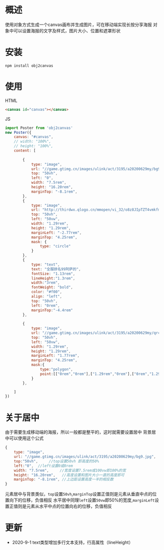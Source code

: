 # 概述
使用对象方式生成一个canvas画布并生成图片，可在移动端实现长按分享海报
对象中可以设置海报的文字及样式，图片大小、位置和遮罩形状

# 安装
```
npm install obj2canvas
```

# 使用
HTML
```html
<canvas id="canvas"></canvas>
```
JS
```javascript
import Poster from 'obj2canvas'
new Poster({
    canvas: "#canvas",
    // width: "100%",
    // height: "100%",
    content: [
        
        {
            type: "image",
            url: "//game.gtimg.cn/images/ulink/act/3195/a20200629my/bg9.jpg",
            top: "50vh",
            left: "0",
            width: "7.5rem",
            height: "16.20rem",
            marginTop: "-8.1rem",
        },
        {
            type: "image",
            url: "http://thirdwx.qlogo.cn/mmopen/vi_32/o8z8JIpTZT4vmkfm6Olfq2VwAE2ibH7YU4G3P8iaPI26u9HQlFDwux7LSpHQ4yBRAB6JLt0VIZG07YScyYvkWGxA/132",
            top: "50vh",
            left: "50vw",
            width: "1.29rem",
            height: "1.29rem",
            marginLeft: "-2.77rem",
            marginTop: "4.25rem",
            mask: {
                type: "circle"
            }
        },
        {
            type: "text",
            text: "全服排名99阿萨的",
            fontSize: "1.13rem",
            lineHeight:"1.3rem",
            width:"3rem",
            fontWeight: "bold",
            color: "#f00",
            align: "left",
            top: "50vh",
            left: "0rem",
            marginTop:"-4.4rem"
        },
        
        {
            type: "image",
            url: "//game.gtimg.cn/images/ulink/act/3195/a20200629my/qrcode.png",
            top: "50vh",
            left: "50vw",
            width: "1.29rem",
            height: "1.29rem",
            marginLeft: "1.77rem",
            marginTop: "4.25rem",
            mask:{
                type:"polygon",
                point:[["0rem","0rem"],["1.29rem","0rem"],["0rem","1.29rem"]]
            }
        },

    ]
})
```

# 关于居中
由于需要生成移动端的海报，所以一般都是整平的，这时就需要设置居中
背景居中可以使用这个公式
```js
{
    type: "image",
    url: "//game.gtimg.cn/images/ulink/act/3195/a20200629my/bg9.jpg",
    top:"50vh",     //top设置50vh 即高度的50%
    left:"0",  //left设置0或0rem
    width: "7.5rem",     //宽度设置7.5rem或100vw即100%的宽
    height: "16.20rem",   //高度设置和图片大小一直的高度即可
    marginTop: "-8.1rem", //上边距设置高度一半的相反数
}
```
元素居中与背景类似，`top`设置`50vh`,`marginTop`设置正值则是元素从垂直中点的位置向下的位移，负值相反
水平居中同理`left`设置`50vw`即50%的宽度,`marginLeft`设置正值则是元素从水平中点的位置向右的位移，负值相反

# 更新
- 2020-9-1 text类型增加多行文本支持，行高属性（lineHeight）
